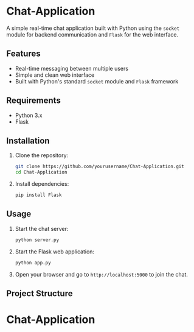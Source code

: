 # Chat-Application

A simple real-time chat application built with Python using the `socket` module for backend communication and `Flask` for the web interface.

## Features

- Real-time messaging between multiple users
- Simple and clean web interface
- Built with Python's standard `socket` module and `Flask` framework

## Requirements

- Python 3.x
- Flask

## Installation

1. Clone the repository:
    ```sh
    git clone https://github.com/yourusername/Chat-Application.git
    cd Chat-Application
    ```

2. Install dependencies:
    ```sh
    pip install Flask
    ```

## Usage

1. Start the chat server:
    ```sh
    python server.py
    ```

2. Start the Flask web application:
    ```sh
    python app.py
    ```

3. Open your browser and go to `http://localhost:5000` to join the chat.

## Project Structure
# Chat-Application